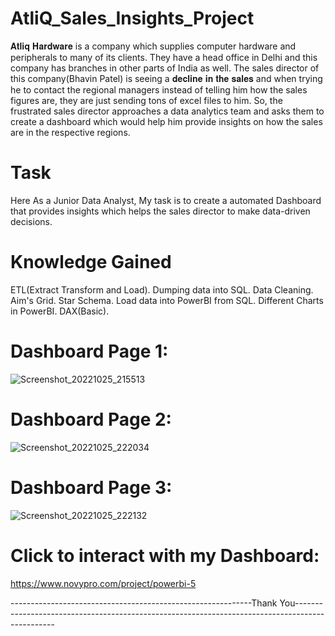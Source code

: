 # AtliQ_Sales_Insights_Project

𝐀𝐭𝐥𝐢𝐪 𝐇𝐚𝐫𝐝𝐰𝐚𝐫𝐞 is a company which supplies computer hardware and peripherals to many of its clients. They have a head office in Delhi and this company has branches in other parts of India as well. The sales director of this company(Bhavin Patel) is seeing a 𝐝𝐞𝐜𝐥𝐢𝐧𝐞 𝐢𝐧 𝐭𝐡𝐞 𝐬𝐚𝐥𝐞𝐬 and when trying he to contact the regional managers instead of telling him how the sales figures are, they are just  sending tons of excel files to him. So, the frustrated sales director approaches a data analytics team and asks them to create a dashboard which would help him provide insights on how the sales are in the respective regions.

# Task

Here As a Junior Data Analyst, My task is to create a automated Dashboard that provides insights which helps the sales director
to make data-driven decisions.

# Knowledge Gained

ETL(Extract Transform and Load).
Dumping data into SQL.
Data Cleaning. 
Aim's Grid.
Star Schema.
Load data into PowerBI from SQL.
Different Charts in PowerBI.
DAX(Basic).


# Dashboard Page 1:
![Screenshot_20221025_215513](https://user-images.githubusercontent.com/108228132/197834831-67b0417c-a5e2-4f75-823a-0311cce3e9e8.png)


# Dashboard Page 2:
![Screenshot_20221025_222034](https://user-images.githubusercontent.com/108228132/197835059-bd55eb3e-6bff-4ef7-87dc-f87f24a8679c.png)

# Dashboard Page 3:
![Screenshot_20221025_222132](https://user-images.githubusercontent.com/108228132/197835197-09bb1480-9174-4ea7-a5d2-f3bffa4cf867.png)

# Click to interact with my Dashboard:
https://www.novypro.com/project/powerbi-5

------------------------------------------------------------Thank You------------------------------------------------------------------------------------------------


